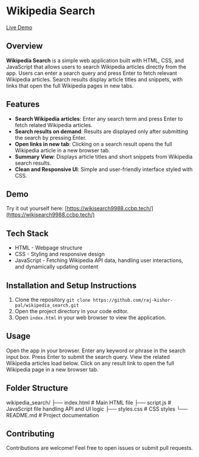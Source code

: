 # Wikipedia Search
[Live Demo](https://wikisearch9988.ccbp.tech/)

## Overview
**Wikipedia Search** is a simple web application built with HTML, CSS, and JavaScript that allows users to search Wikipedia articles directly from the app. Users can enter a search query and press Enter to fetch relevant Wikipedia articles. Search results display article titles and snippets, with links that open the full Wikipedia pages in new tabs.

## Features
- **Search Wikipedia articles**: Enter any search term and press Enter to fetch related Wikipedia articles.
- **Search results on demand**: Results are displayed only after submitting the search by pressing Enter.
- **Open links in new tab**: Clicking on a search result opens the full Wikipedia article in a new browser tab.
- **Summary View**: Displays article titles and short snippets from Wikipedia search results.
- **Clean and Responsive UI**: Simple and user-friendly interface styled with CSS.

## Demo
Try it out yourself here: [https://wikisearch9988.ccbp.tech/](https://wikisearch9988.ccbp.tech/)

## Tech Stack
- HTML - Webpage structure
- CSS - Styling and responsive design
- JavaScript - Fetching Wikipedia API data, handling user interactions, and dynamically updating content

## Installation and Setup Instructions
1. Clone the repository `git clone https://github.com/raj-kishor-pal/wikipedia_search.git`
2. Open the project directory in your code editor.
3. Open `index.html` in your web browser to view the application.

## Usage
Open the app in your browser.
Enter any keyword or phrase in the search input box.
Press Enter to submit the search query.
View the related Wikipedia articles load below.
Click on any result link to open the full Wikipedia page in a new browser tab.

## Folder Structure
wikipedia_search/
├── index.html                 # Main HTML file
├── script.js                  # JavaScript file handling API and UI logic
├── styles.css                 # CSS styles
└── README.md                  # Project documentation

## Contributing
Contributions are welcome! Feel free to open issues or submit pull requests.
